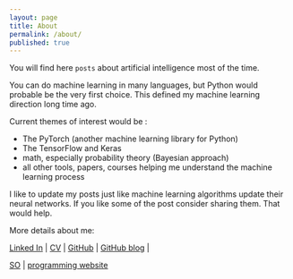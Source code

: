 ```yaml
---
layout: page
title: About
permalink: /about/
published: true
---
```

You will find here `posts` about artificial intelligence most of the time. 

You can do machine learning in many languages, but Python would probable be the very first choice. This defined my machine learning direction long time ago.

Current themes of interest would be :
* The PyTorch (another machine learning library for Python)
* The TensorFlow and Keras
* math, especially probability theory (Bayesian approach)
* all other tools, papers, courses helping me understand the machine learning process

I like to update my posts just like machine learning algorithms update their neural networks.
If you like some of the post consider sharing them. That would help.


More details about me:

<a href="https://www.linkedin.com/in/sioni/">Linked In</a> | <a href="https://docs.google.com/document/d/1L2B45GNAOaUXPwqjusVkfU5BnWhoQi7esST7U3v03x4/edit?usp=sharing">CV</a> | <a href="https://github.com/dejanbatanjac/">GitHub</a> | 
<a href="https://dejanbatanjac.github.io/">GitHub blog</a> | 
<!--a href="https://play.google.com/store/apps/developer?id=Nus+Games
">Android Quiz apps</a--><a href="https://stackoverflow.com/users/5884955/prosti">SO</a> | <a href="https://programming-review.com/">programming website</a>

